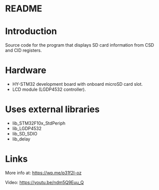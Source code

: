 # README #

Introduction
=
Source code for the program that displays SD card information from CSD and CID registers.

Hardware
=
* HY-STM32 development board with onboard microSD card slot.
* LCD module (LGDP4532 controller).

Uses external libraries
=
* lib_STM32F10x_StdPeriph
* lib_LGDP4532
* lib_SD_SDIO
* lib_delay

Links
=
More info at: https://wp.me/p31f2I-oz

Video: https://youtu.be/ndm5Q9Euu_Q
